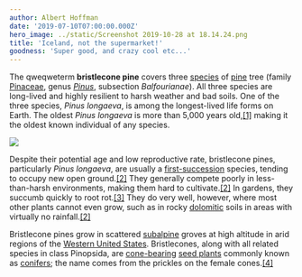 ```yaml
---
author: Albert Hoffman
date: '2019-07-10T07:00:00.000Z'
hero_image: ../static/Screenshot 2019-10-28 at 18.14.24.png
title: 'Iceland, not the supermarket!'
goodness: 'Super good, and crazy cool etc...'
---
```

The qweqweterm **bristlecone pine** covers three [species](https://en.wikipedia.org/wiki/Species "Species") of [pine](https://en.wikipedia.org/wiki/Pine "Pine") tree (family [Pinaceae](https://en.wikipedia.org/wiki/Pinaceae "Pinaceae"), genus _[Pinus](https://en.wikipedia.org/wiki/Pinus "Pinus")_, subsection _Balfourianae_). All three species are long-lived and highly resilient to harsh weather and bad soils. One of the three species, _Pinus longaeva_, is among the longest-lived life forms on Earth. The oldest _Pinus longaeva_ is more than 5,000 years old,[\[1\]](https://en.wikipedia.org/wiki/Bristlecone_pine#cite_note-oldest-1) making it the oldest known individual of any species.

![](static/vincent-burkhead-LhlxYMfnTF0-unsplash.jpg)

Despite their potential age and low reproductive rate, bristlecone pines, particularly _Pinus longaeva_, are usually a [first-succession](https://en.wikipedia.org/wiki/Primary_succession "Primary succession") species, tending to occupy new open ground.[\[2\]](https://en.wikipedia.org/wiki/Bristlecone_pine#cite_note-FEIS-2) They generally compete poorly in less-than-harsh environments, making them hard to cultivate.[\[2\]](https://en.wikipedia.org/wiki/Bristlecone_pine#cite_note-FEIS-2) In gardens, they succumb quickly to root rot.[\[3\]](https://en.wikipedia.org/wiki/Bristlecone_pine#cite_note-3) They do very well, however, where most other plants cannot even grow, such as in rocky [dolomitic](https://en.wikipedia.org/wiki/Dolomite_(mineral) "Dolomite (mineral)") soils in areas with virtually no rainfall.[\[2\]](https://en.wikipedia.org/wiki/Bristlecone_pine#cite_note-FEIS-2)

Bristlecone pines grow in scattered [subalpine](https://en.wikipedia.org/wiki/Subalpine "Subalpine") groves at high altitude in arid regions of the [Western United States](https://en.wikipedia.org/wiki/Western_United_States "Western United States"). Bristlecones, along with all related species in class Pinopsida, are [cone-bearing](https://en.wikipedia.org/wiki/Conifer_cone "Conifer cone") [seed plants](https://en.wikipedia.org/wiki/Seed_plant "Seed plant") commonly known as [conifers](https://en.wikipedia.org/wiki/Conifer "Conifer"); the name comes from the prickles on the female cones.[\[4\]](https://en.wikipedia.org/wiki/Bristlecone_pine#cite_note-ARKive-4)